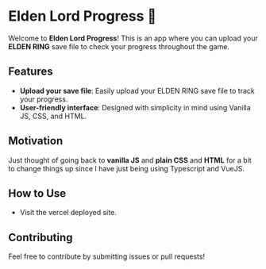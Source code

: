 # Elden Lord Progress 👑

Welcome to **Elden Lord Progress**! This is an app where you can upload your **ELDEN RING** save file to check your progress throughout the game.

## Features

- **Upload your save file**: Easily upload your ELDEN RING save file to track your progress.
- **User-friendly interface**: Designed with simplicity in mind using Vanilla JS, CSS, and HTML.

## Motivation

Just thought of going back to **vanilla JS** and **plain CSS** and **HTML** for a bit to change things up since I have just being using Typescript and VueJS.

## How to Use

- Visit the vercel deployed site.

## Contributing

Feel free to contribute by submitting issues or pull requests!
